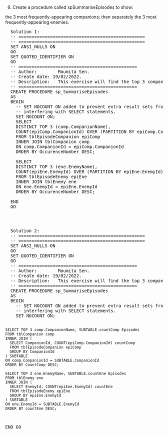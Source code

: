 6) Create a procedure called spSummariseEpisodes to show:

the 3 most frequently-appearing companions; then separately
the 3 most frequently-appearing enemies.

<pre>
  Solution 1:
  -- ================================================
  -- ================================================
  SET ANSI_NULLS ON
  GO
  SET QUOTED_IDENTIFIER ON
  GO
  -- =============================================
  -- Author:		Moumita Sen.
  -- Create date: 19/02/2022.
  -- Description:	This exercise will find the top 3 companions and enemies based on their frequencies.
  -- =============================================
  CREATE PROCEDURE sp_SummariseEpisodes 
  AS
  BEGIN
    -- SET NOCOUNT ON added to prevent extra result sets from
    -- interfering with SELECT statements.
    SET NOCOUNT ON;
    SELECT 
    DISTINCT TOP 3 (comp.CompanionName),
    COUNT(epiComp.CompanionId) OVER (PARTITION BY epiComp.CompanionId) AS OccurenceNumber
    FROM tblEpisodeCompanion epiComp
    INNER JOIN tblCompanion comp
    ON comp.CompanionId = epiComp.CompanionId
    ORDER BY OccurenceNumber DESC;

    SELECT 
    DISTINCT TOP 3 (ene.EnemyName),
    COUNT(epiEne.EnemyId) OVER (PARTITION BY epiEne.EnemyId) AS OccurenceNumber
    FROM tblEpisodeEnemy epiEne
    INNER JOIN tblEnemy ene
    ON ene.EnemyId = epiEne.EnemyId
    ORDER BY OccurenceNumber DESC;

  END
  GO

</pre>
<br>
<pre>
  Solution 2:
  -- ================================================
  -- ================================================
  SET ANSI_NULLS ON
  GO
  SET QUOTED_IDENTIFIER ON
  GO
  -- =============================================
  -- Author:		Moumita Sen.
  -- Create date: 19/02/2022.
  -- Description:	This exercise will find the top 3 companions and enemies based on their frequencies.
  -- =============================================
  CREATE PROCEDURE sp_SummariseEpisodes 
  AS
  BEGIN
    -- SET NOCOUNT ON added to prevent extra result sets from
    -- interfering with SELECT statements.
    SET NOCOUNT ON;

    SELECT TOP 3 comp.CompanionName, SUBTABLE.countComp Episodes
    FROM tblCompanion comp
    INNER JOIN (
      SELECT CompanionId, COUNT(epiComp.CompanionId) countComp
      FROM tblEpisodeCompanion epiComp
      GROUP BY CompanionId
    ) SUBTABLE
    ON comp.CompanionId = SUBTABLE.CompanionId
    ORDER BY CountComp DESC;

    SELECT TOP 3 ene.EnemyName, SUBTABLE.countEne Episodes
    FROM tblEnemy ene
    INNER JOIN (
      SELECT EnemyId, COUNT(epiEne.EnemyId) countEne
      FROM tblEpisodeEnemy epiEne
      GROUP BY epiEne.EnemyId
    ) SUBTABLE
    ON ene.EnemyId = SUBTABLE.EnemyId
    ORDER BY countEne DESC;

  END
  GO

  
</pre>
